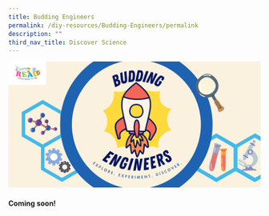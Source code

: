 ```yaml
---
title: Budding Engineers
permalink: /diy-resources/Budding-Engineers/permalink
description: ""
third_nav_title: Discover Science
---
```

![Alt text for image on Isomer site](/images/science-lfa/banners/Budding%20Engineers_ER%20Logo.png)

<h4>Coming soon!</h4>